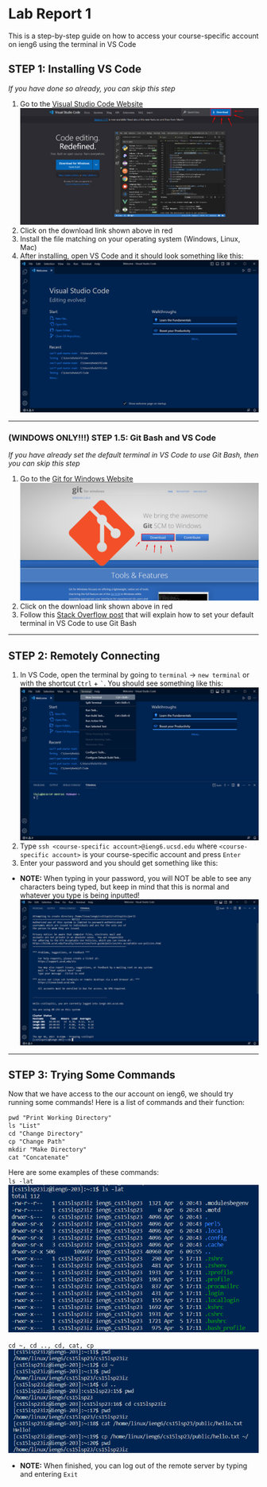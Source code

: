 # **Lab Report 1**
This is a step-by-step guide on how to access your course-specific account on ieng6 using the terminal in VS Code

## **STEP 1: Installing VS Code**
*If you have done so already, you can skip this step*
1. Go to the [Visual Studio Code Website](https://code.visualstudio.com/)
![Image](downloadVSCode.png)
2. Click on the download link shown above in red
3. Install the file matching on your operating system (Windows, Linux, Mac)
4. After installing, open VS Code and it should look something like this:
![Image](VSCodeHome.png)
---

### **(WINDOWS ONLY!!!) STEP 1.5: Git Bash and VS Code**
*If you have already set the default terminal in VS Code to use Git Bash, then you can skip this step*
1. Go to the [Git for Windows Website](https://gitforwindows.org/)
![Image](GitDownload.png)
2. Click on the download link shown above in red
3. Follow this [Stack Overflow post](https://stackoverflow.com/questions/42606837/how-do-i-use-bash-on-windows-from-the-visual-studio-code-integrated-terminal/50527994#50527994) that will explain how to set your default terminal in VS Code to use Git Bash
---

## **STEP 2: Remotely Connecting**
1. In VS Code, open the terminal by going to `terminal` -> `new terminal` or with the shortcut `Ctrl` + ``` ` ```. You should see something like this:
![Image](TerminalVSCode.png)
2. Type `ssh <course-specific account>@ieng6.ucsd.edu` where `<course-specific account>` is your course-specific account and press `Enter`
3. Enter your password and you should get something like this:
* **NOTE:** When typing in your password, you will NOT be able to see any characters being typed, but keep in mind that this is normal and whatever you type is being inputted!
![Image](LogIn.png)
---

## **STEP 3: Trying Some Commands**
Now that we have access to the our account on ieng6, we should try running some commands!
Here is a list of commands and their function:
```
pwd "Print Working Directory"
ls "List"
cd "Change Directory"
cp "Change Path"
mkdir "Make Directory"
cat "Concatenate"
```
Here are some examples of these commands:  
`ls -lat`  
![Image](ls-lat.png)

`cd ~, cd .., cd, cat, cp`  
![Image](someCommands.png)

* **NOTE:** When finished, you can log out of the remote server by typing and entering `Exit`
